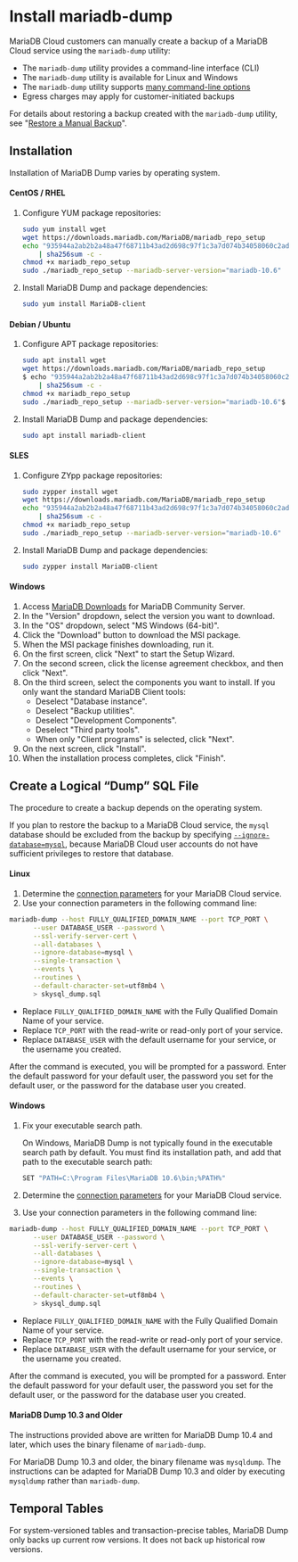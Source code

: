 # Install mariadb-dump

MariaDB Cloud customers can manually create a backup of a MariaDB Cloud service using the `mariadb-dump` utility:

* The `mariadb-dump` utility provides a command-line interface (CLI)
* The `mariadb-dump` utility is available for Linux and Windows
* The `mariadb-dump` utility supports [many command-line options](https://mariadb.com/kb/en/mariadb-dump/)
* Egress charges may apply for customer-initiated backups

For details about restoring a backup created with the `mariadb-dump` utility, see "[Restore a Manual Backup](https://mariadb.com/kb/en/mariadb-dump/#restoring)".

## Installation

Installation of MariaDB Dump varies by operating system.

#### **CentOS / RHEL**

1.  Configure YUM package repositories:

    ```bash
    sudo yum install wget
    wget https://downloads.mariadb.com/MariaDB/mariadb_repo_setup
    echo "935944a2ab2b2a48a47f68711b43ad2d698c97f1c3a7d074b34058060c2ad21b mariadb_repo_setup" \
        | sha256sum -c -
    chmod +x mariadb_repo_setup
    sudo ./mariadb_repo_setup --mariadb-server-version="mariadb-10.6"
    ```
2.  Install MariaDB Dump and package dependencies:

    ```bash
    sudo yum install MariaDB-client
    ```

#### **Debian / Ubuntu**

1.  Configure APT package repositories:

    ```bash
    sudo apt install wget
    wget https://downloads.mariadb.com/MariaDB/mariadb_repo_setup
    $ echo "935944a2ab2b2a48a47f68711b43ad2d698c97f1c3a7d074b34058060c2ad21b mariadb_repo_setup" 
        | sha256sum -c -
    chmod +x mariadb_repo_setup
    sudo ./mariadb_repo_setup --mariadb-server-version="mariadb-10.6"$ sudo apt update
    ```
2.  Install MariaDB Dump and package dependencies:

    ```bash
    sudo apt install mariadb-client
    ```

#### **SLES**

1.  Configure ZYpp package repositories:

    ```bash
    sudo zypper install wget
    wget https://downloads.mariadb.com/MariaDB/mariadb_repo_setup
    echo "935944a2ab2b2a48a47f68711b43ad2d698c97f1c3a7d074b34058060c2ad21b mariadb_repo_setup" \
        | sha256sum -c -
    chmod +x mariadb_repo_setup
    sudo ./mariadb_repo_setup --mariadb-server-version="mariadb-10.6"
    ```
2.  Install MariaDB Dump and package dependencies:

    ```bash
    sudo zypper install MariaDB-client
    ```

#### **Windows**

1. Access [MariaDB Downloads](https://mariadb.com/downloads/community/community-server/) for MariaDB Community Server.
2. In the "Version" dropdown, select the version you want to download.
3. In the "OS" dropdown, select "MS Windows (64-bit)".
4. Click the "Download" button to download the MSI package.
5. When the MSI package finishes downloading, run it.
6. On the first screen, click "Next" to start the Setup Wizard.
7. On the second screen, click the license agreement checkbox, and then click "Next".
8. On the third screen, select the components you want to install. If you only want the standard MariaDB Client tools:
   * Deselect "Database instance".
   * Deselect "Backup utilities".
   * Deselect "Development Components".
   * Deselect "Third party tools".
   * When only "Client programs" is selected, click "Next".
9. On the next screen, click "Install".
10. When the installation process completes, click "Finish".

## Create a Logical “Dump” SQL File

The procedure to create a backup depends on the operating system.

If you plan to restore the backup to a MariaDB Cloud service, the `mysql` database should be excluded from the backup by specifying [`--ignore-database=mysql`](https://mariadb.com/kb/en/mariadb-dump/#options), because MariaDB Cloud user accounts do not have sufficient privileges to restore that database.

#### **Linux**

1. Determine the [connection parameters](../../../../Connecting%20to%20Sky%20DBs/) for your MariaDB Cloud service.
2. Use your connection parameters in the following command line:

```bash
mariadb-dump --host FULLY_QUALIFIED_DOMAIN_NAME --port TCP_PORT \
      --user DATABASE_USER --password \
      --ssl-verify-server-cert \
      --all-databases \
      --ignore-database=mysql \
      --single-transaction \
      --events \
      --routines \
      --default-character-set=utf8mb4 \
      > skysql_dump.sql
```

* Replace `FULLY_QUALIFIED_DOMAIN_NAME` with the Fully Qualified Domain Name of your service.
* Replace `TCP_PORT` with the read-write or read-only port of your service.
* Replace `DATABASE_USER` with the default username for your service, or the username you created.

After the command is executed, you will be prompted for a password. Enter the default password for your default user, the password you set for the default user, or the password for the database user you created.

#### **Windows**

1.  Fix your executable search path.

    On Windows, MariaDB Dump is not typically found in the executable search path by default. You must find its installation path, and add that path to the executable search path:

    ```bash
    SET "PATH=C:\Program Files\MariaDB 10.6\bin;%PATH%"
    ```
2. Determine the [connection parameters](../../../../Connecting%20to%20Sky%20DBs/) for your MariaDB Cloud service.
3. Use your connection parameters in the following command line:

```bash
mariadb-dump --host FULLY_QUALIFIED_DOMAIN_NAME --port TCP_PORT \
      --user DATABASE_USER --password \
      --ssl-verify-server-cert \
      --all-databases \
      --ignore-database=mysql \
      --single-transaction \
      --events \
      --routines \
      --default-character-set=utf8mb4 \
      > skysql_dump.sql
```

* Replace `FULLY_QUALIFIED_DOMAIN_NAME` with the Fully Qualified Domain Name of your service.
* Replace `TCP_PORT` with the read-write or read-only port of your service.
* Replace `DATABASE_USER` with the default username for your service, or the username you created.

After the command is executed, you will be prompted for a password. Enter the default password for your default user, the password you set for the default user, or the password for the database user you created.

#### **MariaDB Dump 10.3 and Older**

The instructions provided above are written for MariaDB Dump 10.4 and later, which uses the binary filename of `mariadb-dump`.

For MariaDB Dump 10.3 and older, the binary filename was `mysqldump`. The instructions can be adapted for MariaDB Dump 10.3 and older by executing `mysqldump` rather than `mariadb-dump`.

## Temporal Tables

For system-versioned tables and transaction-precise tables, MariaDB Dump only backs up current row versions. It does not back up historical row versions.
